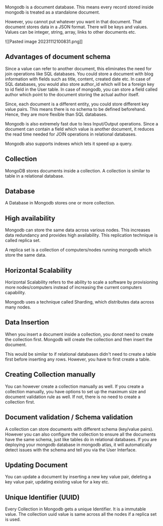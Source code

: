 
Mongodb is a document database. This means every record stored inside mongodb is treated as a standalone document. 

However, you cannot put whatever you want in that document. That document stores data in a JSON format.  There will be keys and values. Values can be integer, string, array, links to other documents etc.

![[Pasted image 20231112100831.png]]


## Advantages of document schema

Since a value can refer to another document, this eliminates the need for join operations like SQL databases. You could store a document with blog information with fields such as title, content, created date etc. In case of SQL databases, you would also store author_id which will be a foreign key to id field in the User table. In case of mongodb, you can store a field called author which point to the document storing the actual author itself. 

Since, each document is a different entity, you could store different key value pairs. This means there is no schema to be defined beforehand. Hence, they are more flexible than  SQL databases.

Mongodb is also extremely fast due to less Input/Output operations. Since a document can contain a field which value is another document, it reduces the read time needed for JOIN operations in relational databases. 

Mongodb also supports indexes which lets it speed up a query.


## Collection

MongoDB stores documents inside a collection. A collection is similar to table in a relational database. 


## Database

A Database in Mongodb stores one or more collection.


## High availability

Mongodb can store the same data across various nodes. This increases data redundancy and provides high availability. This replication technique is called replica set. 

A replica set is a collection of computers/nodes running mongodb which store the same data.


## Horizontal Scalability

Horizontal Scalability refers to the ability to scale a software by provisioning more nodes/computers instead of increasing the current computers capability.

Mongodb uses a technique called Sharding, which distributes data across many nodes.


## Data Insertion

When you insert a document inside a collection, you donot need to create the collection first. Mongodb will create the collection and then insert the document. 

This would be similar to if relational databases didn't need to create a table first before inserting any rows. However, you have to first create a table.


## Creating Collection manually

You can however create a collection manually as well. If you create a collection manually, you have options to set up the maximum size and document validation rule as well. If not, there is no need to create a collection first.


## Document validation / Schema validation

A collection can store documents with different schema (key/value pairs). However you can also configure the collection to ensure all the documents have the same schema, just like tables do in relational databases. If you are deploying your mongodb database in mongodb atlas, it will automatically detect issues with the schema and tell you via the User Interface.


## Updating Document

You can update a document by inserting a new key value pair, deleting a key value pair, updating existing value for a key etc. 


## Unique Identifier (UUID)

Every Collection in Mongodb gets a unique Identifier. It is a immutable value. The collection uuid value is same across all the nodes if a replica set is used.
